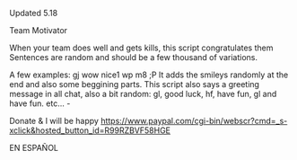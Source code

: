 Updated 5.18

Team Motivator

When your team does well and gets kills, this script congratulates them
Sentences are random and should be a few thousand of variations.

A few examples:
gj
wow nice1
wp m8 ;P
It adds the smileys randomly at the end and also some beggining parts.
This script also says a greeting message in all chat, also a bit random:
gl, good luck, hf, have fun, gl and have fun.
etc...
*-*

Donate & I will be happy https://www.paypal.com/cgi-bin/webscr?cmd=_s-xclick&hosted_button_id=R99RZBVF58HGE


EN ESPAÑOL
